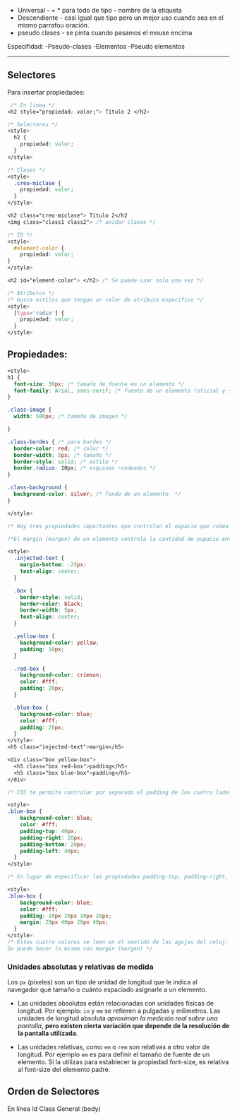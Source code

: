 - Universal - = \* para todo de tipo - nombre de la etiqueta
- Descendiente - casi igual que tipo pero un mejor uso cuando sea en el mismo parrafou oración.
- pseudo clases - se pinta cuando pasamos el mouse encima

Especifidad:
-Pseudo-clases
-Elementos
-Pseudo elementos

---

## Selectores

Para insertar propiedades:

```css
 /* En línea */
<h2 style="propiedad: valor;"> Título 2 </h2>

/* Selectores */
<style>
  h2 {
    propiedad: valor;
  }
</style>

/* Clases */
<style>
  .creo-miclase {
    propiedad: valor;
  }
</style>

<h2 class="creo-miclase"> Título 2</h2
<img class="class1 class2"> /* anidar clases */

/* ID */
<style>
  #element-color {
    propiedad: valor;
}
</style>

<h2 id="element-color"> </h2> /* Se puede usar solo una vez */

/* Atributos */
/* busca estilos que tengan un valor de atributo específico */
<style>
  [type='radio'] {
    propiedad: valor;
  }
</style>
```

## Propiedades:

```css
<style>
h1 {
  font-size: 30px; /* tamaño de fuente en un elemento */
  font-family: Arial, sans-serif; /* fuente de un elemento (oficial y suplente) */
}

.class-image {
  width: 500px; /* tamaño de imagen */

}

.class-bordes { /* para bordes */
  border-color: red; /* color */
  border-width: 5px; /* tamaño */
  border-style: solid; /* estilo */
  border.radius: 10px; /* esquinas rondeadas */
}

.class-background {
  background-color: silver; /* fondo de un elemento  */
}

</style>
```

```css
/* Hay tres propiedades importantes que controlan el espacio que rodea cada elemento HTML: padding (relleno), border (borde) y margin (margen). */

/*El margin (margen) de un elemento controla la cantidad de espacio entre su border y los elementos que lo rodean.*/

<style>
  .injected-text {
    margin-bottom: -25px;
    text-align: center;
  }

  .box {
    border-style: solid;
    border-color: black;
    border-width: 5px;
    text-align: center;
  }

  .yellow-box {
    background-color: yellow;
    padding: 10px;
  }

  .red-box {
    background-color: crimson;
    color: #fff;
    padding: 20px;
  }

  .blue-box {
    background-color: blue;
    color: #fff;
    padding: 20px;
  }
</style>
<h5 class="injected-text">margin</h5>

<div class="box yellow-box">
  <h5 class="box red-box">padding</h5>
  <h5 class="box blue-box">padding</h5>
</div>

/* CSS te permite controlar por separado el padding de los cuatro lados individuales de un elemento por medio de las propiedades padding-top, padding-right, padding-bottom y padding-left. */

<style>
.blue-box {
    background-color: blue;
    color: #fff;
    padding-top: 40px;
    padding-right: 20px;
    padding-bottom: 20px;
    padding-left: 40px;
  }
</style>

/* En lugar de especificar las propiedades padding-top, padding-right, padding-bottom, y padding-left individualmente, puedes especificarlas todas en una sola línea, como se muestra a continuación: */

<style>
.blue-box {
    background-color: blue;
    color: #fff;
    padding: 10px 20px 10px 20px;
    margin: 20px 40px 20px 40px;
  }
</style>
/* Estos cuatro valores se leen en el sentido de las agujas del reloj: arriba, derecha, abajo, izquierda, (top, right, bottom, left)
Se puede hacer lo mismo con margin (margen) */
```

### Unidades absolutas y relativas de medida

Los `px` (píxeles) son un tipo de unidad de longitud que le indica al navegador qué tamaño o cuánto espaciado asignarle a un elemento.

- Las unidades absolutas están relacionadas con unidades físicas de longitud. Por ejemplo: `in` y `mm` se refieren a pulgadas y milímetros. Las unidades de longitud absoluta _aproximan la medición real sobre una pantalla_, **pero existen cierta variación que depende de la resolución de la pantalla utilizada**.

- Las unidades relativas, como `em` o `rem` son relativas a otro valor de longitud.
  Por ejemplo `em` es para definir el tamaño de fuente de un elemento. Si la utilizas para establecer la propiedad font-size, es relativa al font-size del elemento padre.

## Orden de Selectores

En línea
Id
Class
General (body)
